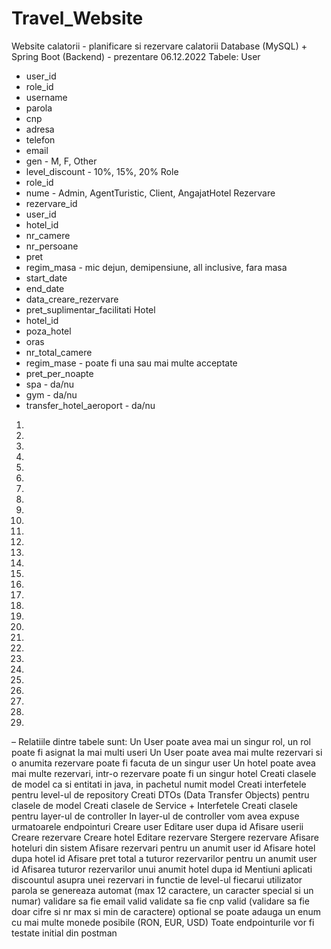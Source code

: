 # Travel_Website
Website calatorii - planificare si rezervare calatorii
Database (MySQL) + Spring Boot (Backend) - prezentare 06.12.2022
Tabele:
User
- user_id
- role_id
- username
- parola
- cnp
- adresa
- telefon
- email
- gen - M, F, Other
- level_discount - 10%, 15%, 20%
Role
- role_id
- nume - Admin, AgentTuristic, Client, AngajatHotel
Rezervare
- rezervare_id
- user_id
- hotel_id
- nr_camere
- nr_persoane
- pret
- regim_masa - mic dejun, demipensiune, all inclusive, fara masa
- start_date
- end_date
- data_creare_rezervare
- pret_suplimentar_facilitati
Hotel
- hotel_id
- poza_hotel
- oras
- nr_total_camere
- regim_mase - poate fi una sau mai multe acceptate
- pret_per_noapte
- spa - da/nu
- gym - da/nu
- transfer_hotel_aeroport - da/nu

1.
1.
2.
3.
2.
3.
4.
5.
6.
7.
1.
2.
3.
4.
5.
6.
7.
8.
9.
10.
11.
12.
8.
1.
2.
3.
4.
5.
9.
–
Relatiile dintre tabele sunt:
Un User poate avea mai un singur rol, un rol poate fi asignat la mai
multi useri
Un User poate avea mai multe rezervari si o anumita rezervare
poate fi facuta de un singur user
Un hotel poate avea mai multe rezervari, intr-o rezervare poate fi
un singur hotel
Creati clasele de model ca si entitati in java, in pachetul numit model
Creati interfetele pentru level-ul de repository
Creati DTOs (Data Transfer Objects) pentru clasele de model
Creati clasele de Service + Interfetele
Creati clasele pentru layer-ul de controller
In layer-ul de controller vom avea expuse urmatoarele endpointuri
Creare user
Editare user dupa id
Afisare userii
Creare rezervare
Creare hotel
Editare rezervare
Stergere rezervare
Afisare hoteluri din sistem
Afisare rezervari pentru un anumit user id
Afisare hotel dupa hotel id
Afisare pret total a tuturor rezervarilor pentru un anumit user id
Afisarea tuturor rezervarilor unui anumit hotel dupa id
Mentiuni
aplicati discountul asupra unei rezervari in functie de level-ul
fiecarui utilizator
parola se genereaza automat (max 12 caractere, un caracter
special si un numar)
validare sa fie email valid
validate sa fie cnp valid (validare sa fie doar cifre si nr max si min
de caractere)
optional se poate adauga un enum cu mai multe monede posibile
(RON, EUR, USD)
Toate endpointurile vor fi testate initial din postman
